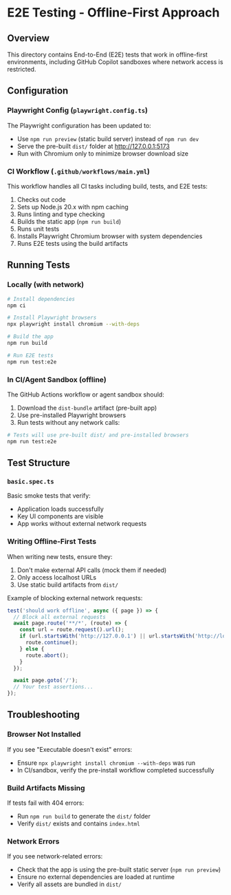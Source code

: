 # E2E Testing - Offline-First Approach

## Overview

This directory contains End-to-End (E2E) tests that work in offline-first environments, including GitHub Copilot sandboxes where network access is restricted.

## Configuration

### Playwright Config (`playwright.config.ts`)

The Playwright configuration has been updated to:
- Use `npm run preview` (static build server) instead of `npm run dev`
- Serve the pre-built `dist/` folder at http://127.0.0.1:5173
- Run with Chromium only to minimize browser download size

### CI Workflow (`.github/workflows/main.yml`)

This workflow handles all CI tasks including build, tests, and E2E tests:
1. Checks out code
2. Sets up Node.js 20.x with npm caching
3. Runs linting and type checking
4. Builds the static app (`npm run build`)
5. Runs unit tests
6. Installs Playwright Chromium browser with system dependencies
7. Runs E2E tests using the build artifacts

## Running Tests

### Locally (with network)

```bash
# Install dependencies
npm ci

# Install Playwright browsers
npx playwright install chromium --with-deps

# Build the app
npm run build

# Run E2E tests
npm run test:e2e
```

### In CI/Agent Sandbox (offline)

The GitHub Actions workflow or agent sandbox should:
1. Download the `dist-bundle` artifact (pre-built app)
2. Use pre-installed Playwright browsers
3. Run tests without any network calls:

```bash
# Tests will use pre-built dist/ and pre-installed browsers
npm run test:e2e
```

## Test Structure

### `basic.spec.ts`

Basic smoke tests that verify:
- Application loads successfully
- Key UI components are visible
- App works without external network requests

### Writing Offline-First Tests

When writing new tests, ensure they:
1. Don't make external API calls (mock them if needed)
2. Only access localhost URLs
3. Use static build artifacts from `dist/`

Example of blocking external network requests:

```typescript
test('should work offline', async ({ page }) => {
  // Block all external requests
  await page.route('**/*', (route) => {
    const url = route.request().url();
    if (url.startsWith('http://127.0.0.1') || url.startsWith('http://localhost')) {
      route.continue();
    } else {
      route.abort();
    }
  });

  await page.goto('/');
  // Your test assertions...
});
```

## Troubleshooting

### Browser Not Installed

If you see "Executable doesn't exist" errors:
- Ensure `npx playwright install chromium --with-deps` was run
- In CI/sandbox, verify the pre-install workflow completed successfully

### Build Artifacts Missing

If tests fail with 404 errors:
- Run `npm run build` to generate the `dist/` folder
- Verify `dist/` exists and contains `index.html`

### Network Errors

If you see network-related errors:
- Check that the app is using the pre-built static server (`npm run preview`)
- Ensure no external dependencies are loaded at runtime
- Verify all assets are bundled in `dist/`
